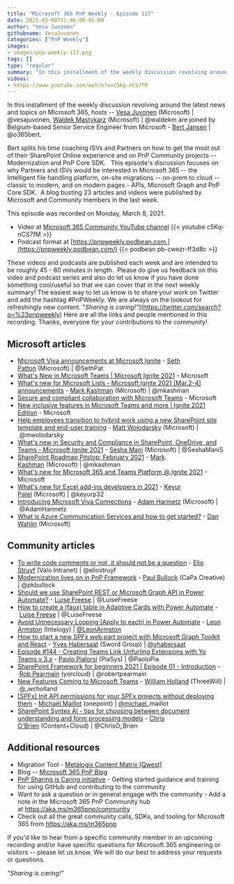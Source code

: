 ```yaml
---
title: "Microsoft 365 PnP Weekly - Episode 117"
date: 2021-03-08T11:46:00-05:00
author: "Vesa Juvonen"
githubname: VesaJuvonen
categories: ["PnP Weekly"]
images:
- images/pnp-weekly-117.png
tags: []
type: "regular"
summary: "In this installment of the weekly discussion revolving around the latest news and topics on Microsoft 365, hosts -- Vesa Juvonen (Microsoft),aldek Mastykarz (Microsoft) are joined by Belgium-based Senior Service Engineer from Microsoft - Bert Jansen."
videos:
- https://www.youtube.com/watch?v=c5Kq-nCS7fM
---
```


In this installment of the weekly discussion revolving around the latest
news and topics on Microsoft 365, hosts -- [Vesa
Juvonen](https://twitter.com/vesajuvonen) (Microsoft) |
@vesajuvonen, [Waldek
Mastykarz](https://twitter.com/waldekm) (Microsoft) | @waldekm are
joined by Belgium-based Senior Service Engineer from Microsoft - [Bert
Jansen](https://twitter.com/o365bert) | @o365bert.  

Bert splits his time coaching ISVs and Partners on how to get the most
out of their SharePoint Online experience and on PnP Community projects
-- Modernization and PnP Core SDK.   This episode's discussion focuses
on why Partners and ISVs would be interested in Microsoft 365 -- the
Intelligent file handling platform, on-site migrations -- on-prem to
cloud -- classic to modern, and on modern pages - APIs, Microsoft Graph
and PnP Core SDK. 
A blog busting 23 articles and videos were published by Microsoft and
Community members in the last week.  

This episode was recorded on Monday, March 8, 2021.

-   Video at [Microsoft 365 Community YouTube channel](https://aka.ms/m365pnp-videos)
    {{< youtube c5Kq-nCS7fM >}}
-   Podcast format at
    [https://pnpweekly.podbean.com.](https://pnpweekly.podbean.com/)
    {{< podbean pb-cwezr-ff3d8c >}}

These videos and podcasts are published each week and are intended to be
roughly 45 - 60 minutes in length.  Please do give us feedback on this
video and podcast series and also do let us know if you have done
something cool/useful so that we can cover that in the next weekly
summary! The easiest way to let us know is to share your work on Twitter
and add the hashtag #PnPWeekly. We are always on the lookout for
refreshingly new content. "*Sharing is
caring!"*](<https://twitter.com/search?q=%23pnpweekly>)
Here are all the links and people mentioned in this recording. Thanks,
everyone for your contributions to the community!

## Microsoft articles

-   [Microsoft Viva announcements at Microsoft
    Ignite](https://techcommunity.microsoft.com/t5/microsoft-365-blog/microsoft-viva-announcements-at-microsoft-ignite/ba-p/2175907) - [Seth
    Patton](https://twitter.com/SethPat) (Microsoft) | @SethPat
-   [What's New in Microsoft Teams | Microsoft Ignite
    2021](https://techcommunity.microsoft.com/t5/microsoft-teams-blog/what-s-new-in-microsoft-teams-microsoft-ignite-2021/ba-p/2118226) -
    Microsoft
-   [What's new for Microsoft Lists - Microsoft Ignite 2021 \[Mar.2-4\]
    announcements](https://techcommunity.microsoft.com/t5/microsoft-365-blog/what-s-new-for-microsoft-lists-microsoft-ignite-2021-mar-2-4/ba-p/2176242) - [Mark
    Kashman](https://twitter.com/mkashman) (Microsoft) | @mkashman
-   [Secure and compliant collaboration with Microsoft
    Teams](https://techcommunity.microsoft.com/t5/microsoft-teams-blog/secure-and-compliant-collaboration-with-microsoft-teams/ba-p/2169463) -
    Microsoft
-   [New inclusive features in Microsoft Teams and more | Ignite 2021
    Edition](https://techcommunity.microsoft.com/t5/microsoft-teams-blog/new-inclusive-features-in-microsoft-teams-and-more-ignite-2021/ba-p/2179799) -
    Microsoft
-   [Help employees transition to hybrid work using a new SharePoint
    site template and end-user
    training](https://techcommunity.microsoft.com/t5/microsoft-sharepoint-blog/help-employees-transition-to-hybrid-work-using-a-new-sharepoint/ba-p/2181914) - [Matt
    Wolodarsky](https://twitter.com/mwolodarsky) (Microsoft)
    | @mwolodarsky
-   [What's new in Security and Compliance in SharePoint, OneDrive, and
    Teams - Microsoft Ignite
    2021](https://techcommunity.microsoft.com/t5/microsoft-sharepoint-blog/what-s-new-in-security-and-compliance-in-sharepoint-onedrive-and/ba-p/2171879) - [Sesha
    Mani](https://twitter.com/SeshaManiS) (Microsoft) | @SeshaManiS
-   [SharePoint Roadmap Pitstop: February
    2021](https://techcommunity.microsoft.com/t5/microsoft-sharepoint-blog/sharepoint-roadmap-pitstop-february-2021/ba-p/2173114) - [Mark
    Kashman](https://twitter.com/mkashman) (Microsoft) | @mkashman
-   [What's new for Microsoft 365 and Teams Platform @ Ignite
    2021](https://developer.microsoft.com/microsoft-365/blogs/whats-new-for-microsoft-365-and-teams-platform-ignite-2021/) -
    Microsoft
-   [What's new for Excel add-ins developers in
    2021](https://developer.microsoft.com/microsoft-365/blogs/whats-new-for-excel-add-ins-developers-in-2021/) - [Keyur
    Patel](https://twitter.com/keyurp32) (Microsoft) | @keyurp32
-   [Introducing Microsoft Viva
    Connections](https://myignite.microsoft.com/sessions/3d561e77-84db-4225-9f36-65ed92a54118?source=%2Ffavorites) - [Adam
    Harmetz](https://twitter.com/AdamHarmetz) (Microsoft)
    | @AdamHarmetz
-   [What is Azure Communication Services and how to get
    started?](https://www.youtube.com/watch?v=gQdO3hJ2z0Y) - [Dan
    Wahlin](https://twitter.com/DanWahlin) (Microsoft)  

## Community articles

-   [To write code comments or not, it should not be a
    question](https://techcommunity.microsoft.com/t5/microsoft-365-pnp-blog/to-write-code-comments-or-not-it-should-not-be-a-question/ba-p/2178622) - [Elio
    Struyf](https://twitter.com/eliostruyf) (Valo Intranet) |
    @eliostruyf
-   [Modernization lives on in PnP
    Framework](https://techcommunity.microsoft.com/t5/microsoft-365-pnp-blog/modernization-lives-on-in-pnp-framework/ba-p/2178811) - [Paul
    Bullock](https://twitter.com/pkbullock) (CaPa Creative)
    | @pkbullock
-   [Should we use SharePoint REST or Microsoft Graph API in Power
    Automate?](https://techcommunity.microsoft.com/t5/microsoft-365-pnp-blog/should-we-use-sharepoint-rest-or-microsoft-graph-api-in-power/ba-p/2182284) - [Luise
    Freese](https://twitter.com/LuiseFreese) | @LuiseFreese
-   [How to create a (faux) table in Adaptive Cards with Power
    Automate](https://techcommunity.microsoft.com/t5/microsoft-365-pnp-blog/how-to-create-a-faux-table-in-adaptive-cards-with-power-automate/ba-p/2188288) - [Luise
    Freese](https://twitter.com/LuiseFreese) | @LuiseFreese
-   [Avoid Unnecessary Looping (Apply to each) in Power
    Automate](https://techcommunity.microsoft.com/t5/microsoft-365-pnp-blog/avoid-unnecessary-looping-apply-to-each-in-power-automate/ba-p/2190265) - [Leon
    Armston](https://twitter.com/LeonArmston) (Intelogy)
    | [@LeonArmston](https://techcommunity.microsoft.com/t5/user/viewprofilepage/user-id/855621)
-   [How to start a new SPFx web part project with Microsoft Graph
    Toolkit and
    React](https://techcommunity.microsoft.com/t5/microsoft-365-pnp-blog/how-to-start-a-new-spfx-web-part-project-with-microsoft-graph/ba-p/2191526) - [Yves
    Habersaat](https://twitter.com/yhabersaat) (Sword Group)
    | [@yhabersaat](https://techcommunity.microsoft.com/t5/user/viewprofilepage/user-id/957821)
-   [Episode #144​ - Creating Teams Link Unfurling Extensions with Yo
    Teams v 3.x](https://www.youtube.com/watch?v=GCN-pt0dhjU) - [Paolo
    Pialorsi](https://twitter.com/PaoloPia) (PiaSys) | @PaoloPia
-   [SharePoint Framework for beginners 2021 | Episode 01 -
    Introduction](https://www.youtube.com/watch?v=WxdPb5vLRS4) - [Rob
    Pearmain](https://twitter.com/robertpearmain) (yorcloud)
    | @robertpearmain
-   [New Features Coming to Microsoft
    Teams](https://threewill.com/new-features-coming-to-microsoft-teams/) - [William
    Holland](https://twitter.com/_wcholland) (ThreeWill)
    | @\_wcholland
-   [\[SPFx\] Init API permissions for your SPFx projects without
    deploying
    them](https://michaelmaillot.github.io/tips/20210302-spfx-api-permissions/) - [Michaël
    Maillot](https://twitter.com/michael_maillot) (onepoint)
    | [@michael](https://techcommunity.microsoft.com/t5/user/viewprofilepage/user-id/43617)\_maillot
-   [SharePoint Syntex AI - tips for choosing between document
    understanding and form processing
    models](https://www.sharepointnutsandbolts.com/2021/03/syntex-tips-document-understanding-forms-processing.html) - [Chris
    O'Brien](https://twitter.com/ChrisO_Brien) (Content+Cloud)
    | @ChrisO_Brien

## Additional resources

-   Migration Tool - [Metalogix Content Matrix
    (Qwest)](https://www.quest.com/products/metalogix-content-matrix/) 
-   Blog -- [Microsoft 365 PnP
    Blog](https://aka.ms/m365pnp/community/blog) 
-   [PnP Sharing is Caring
    initiative](https://aka.ms/sharing-is-caring) - Getting started
    guidance and training for using GitHub and contributing to the
    community
-   Want to ask a question or in general engage with the community - Add
    a note in the Microsoft 365 PnP Community hub
    at <https://aka.ms/m365pnp/community>
-   Check out all the great community calls, SDKs, and tooling for
    Microsoft 365 from <https://aka.ms/m365pnp>

If you'd like to hear from a specific community member in an upcoming
recording and/or have specific questions for Microsoft 365 engineering
or visitors -- please let us know. We will do our best to address your
requests or questions.


*"Sharing is caring!"*

